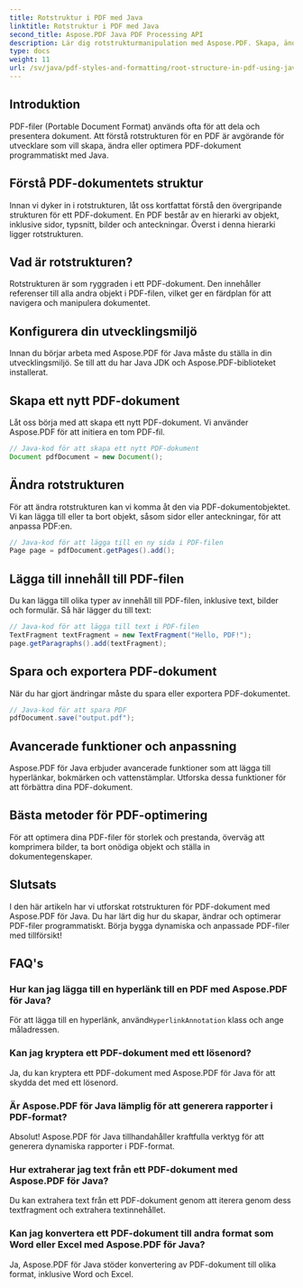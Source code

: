 ```yaml
---
title: Rotstruktur i PDF med Java
linktitle: Rotstruktur i PDF med Java
second_title: Aspose.PDF Java PDF Processing API
description: Lär dig rotstrukturmanipulation med Aspose.PDF. Skapa, ändra och förbättra PDF-filer.
type: docs
weight: 11
url: /sv/java/pdf-styles-and-formatting/root-structure-in-pdf-using-java/
---
```


## Introduktion

PDF-filer (Portable Document Format) används ofta för att dela och presentera dokument. Att förstå rotstrukturen för en PDF är avgörande för utvecklare som vill skapa, ändra eller optimera PDF-dokument programmatiskt med Java.

## Förstå PDF-dokumentets struktur

Innan vi dyker in i rotstrukturen, låt oss kortfattat förstå den övergripande strukturen för ett PDF-dokument. En PDF består av en hierarki av objekt, inklusive sidor, typsnitt, bilder och anteckningar. Överst i denna hierarki ligger rotstrukturen.

## Vad är rotstrukturen?

Rotstrukturen är som ryggraden i ett PDF-dokument. Den innehåller referenser till alla andra objekt i PDF-filen, vilket ger en färdplan för att navigera och manipulera dokumentet. 

## Konfigurera din utvecklingsmiljö

Innan du börjar arbeta med Aspose.PDF för Java måste du ställa in din utvecklingsmiljö. Se till att du har Java JDK och Aspose.PDF-biblioteket installerat.

## Skapa ett nytt PDF-dokument

Låt oss börja med att skapa ett nytt PDF-dokument. Vi använder Aspose.PDF för att initiera en tom PDF-fil.

```java
// Java-kod för att skapa ett nytt PDF-dokument
Document pdfDocument = new Document();
```

## Ändra rotstrukturen

För att ändra rotstrukturen kan vi komma åt den via PDF-dokumentobjektet. Vi kan lägga till eller ta bort objekt, såsom sidor eller anteckningar, för att anpassa PDF:en.

```java
// Java-kod för att lägga till en ny sida i PDF-filen
Page page = pdfDocument.getPages().add();
```

## Lägga till innehåll till PDF-filen

Du kan lägga till olika typer av innehåll till PDF-filen, inklusive text, bilder och formulär. Så här lägger du till text:

```java
// Java-kod för att lägga till text i PDF-filen
TextFragment textFragment = new TextFragment("Hello, PDF!");
page.getParagraphs().add(textFragment);
```

## Spara och exportera PDF-dokument

När du har gjort ändringar måste du spara eller exportera PDF-dokumentet.

```java
// Java-kod för att spara PDF
pdfDocument.save("output.pdf");
```

## Avancerade funktioner och anpassning

Aspose.PDF för Java erbjuder avancerade funktioner som att lägga till hyperlänkar, bokmärken och vattenstämplar. Utforska dessa funktioner för att förbättra dina PDF-dokument.

## Bästa metoder för PDF-optimering

För att optimera dina PDF-filer för storlek och prestanda, överväg att komprimera bilder, ta bort onödiga objekt och ställa in dokumentegenskaper.

## Slutsats

I den här artikeln har vi utforskat rotstrukturen för PDF-dokument med Aspose.PDF för Java. Du har lärt dig hur du skapar, ändrar och optimerar PDF-filer programmatiskt. Börja bygga dynamiska och anpassade PDF-filer med tillförsikt!

## FAQ's

### Hur kan jag lägga till en hyperlänk till en PDF med Aspose.PDF för Java?

För att lägga till en hyperlänk, använd`HyperlinkAnnotation` klass och ange måladressen.

### Kan jag kryptera ett PDF-dokument med ett lösenord?

Ja, du kan kryptera ett PDF-dokument med Aspose.PDF för Java för att skydda det med ett lösenord.

### Är Aspose.PDF för Java lämplig för att generera rapporter i PDF-format?

Absolut! Aspose.PDF för Java tillhandahåller kraftfulla verktyg för att generera dynamiska rapporter i PDF-format.

### Hur extraherar jag text från ett PDF-dokument med Aspose.PDF för Java?

Du kan extrahera text från ett PDF-dokument genom att iterera genom dess textfragment och extrahera textinnehållet.

### Kan jag konvertera ett PDF-dokument till andra format som Word eller Excel med Aspose.PDF för Java?

Ja, Aspose.PDF för Java stöder konvertering av PDF-dokument till olika format, inklusive Word och Excel.
